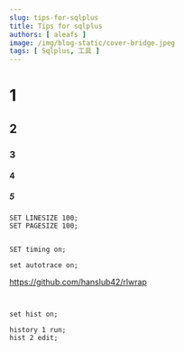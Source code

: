 ```yaml
---
slug: tips-for-sqlplus
title: Tips for sqlplus
authors: [ aleafs ]
image: /img/blog-static/cover-bridge.jpeg
tags: [ Sqlplus, 工具 ]
---
```


# 1
## 2
### 3
#### 4
##### 5
```oraclesqlplus
SET LINESIZE 100;
SET PAGESIZE 100;
```

```oraclesqlplus

SET timing on;

set autotrace on;

```

https://github.com/hanslub42/rlwrap

```oraclesqlplus


set hist on;

history 1 run;
hist 2 edit;

```
